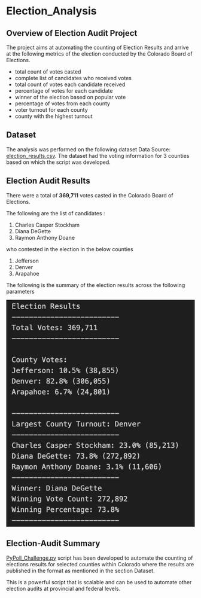 # Election_Analysis

## Overview of Election Audit Project

The project aims at automating the counting of Election Results and arrive at the following metrics of the election conducted by the Colorado Board of Elections.
* total count of votes casted
* complete list of candidates who received votes
* total count of votes each candidate received
* percentage of votes for each candidate 
* winner of the election based on popular vote
* percentage of votes from each county
* voter turnout for each county
* county with the highest turnout

## Dataset
The analysis was performed on the following dataset
Data Source: [election_results.csv](https://github.com/gopivasanth/Election_Analysis/blob/e7dc84908fb2d2e15ec2209bd34c4bbb30203f4a/Resources/election_results.csv). The dataset had the voting information for 3 counties based on which the script was developed.

## Election Audit Results
There were a total of ****369,711**** votes casted in the Colorado Board of Elections. 

The following are the list of candidates :
1. Charles Casper Stockham
2. Diana DeGette
3. Raymon Anthony Doane

who contested in the election in the below counties
1. Jefferson
2.  Denver
3.  Arapahoe

The following is the summary of the election results across the following parameters

![Election Results](https://github.com/gopivasanth/Election_Analysis/blob/e7dc84908fb2d2e15ec2209bd34c4bbb30203f4a/Resources/election_results.png)

## ****Election-Audit Summary****

[PyPoll_Challenge.py](https://github.com/gopivasanth/Election_Analysis/blob/e7dc84908fb2d2e15ec2209bd34c4bbb30203f4a/PyPoll_Challenge.py) script has been developed to automate the counting of elections results for selected counties within Colorado where the results are published in the format as mentioned in the section Dataset. 

This is a powerful script that is scalable and can be used to automate other election audits at provincial and federal levels. 

